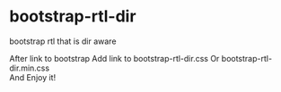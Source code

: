 # bootstrap-rtl-dir
bootstrap rtl that is dir aware

After link to bootstrap Add link to bootstrap-rtl-dir.css Or bootstrap-rtl-dir.min.css
<br/>And Enjoy it!
